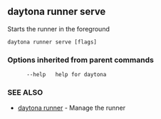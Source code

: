 ## daytona runner serve

Starts the runner in the foreground

```
daytona runner serve [flags]
```

### Options inherited from parent commands

```
      --help   help for daytona
```

### SEE ALSO

* [daytona runner](daytona_runner.md)	 - Manage the runner

